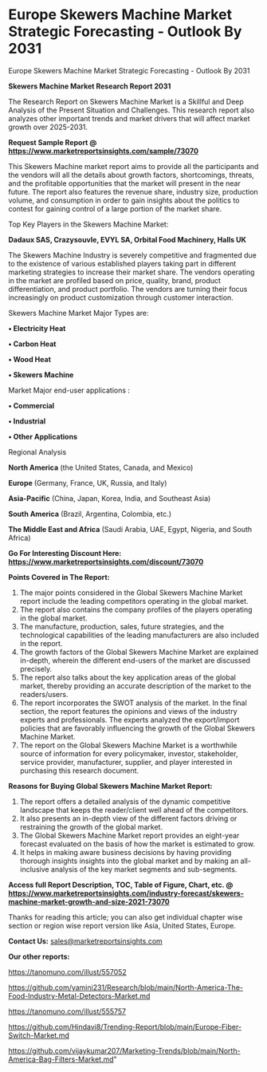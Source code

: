 # Europe Skewers Machine Market Strategic Forecasting - Outlook By 2031
Europe Skewers Machine Market Strategic Forecasting - Outlook By 2031

<strong>Skewers Machine Market Research Report 2031</strong>

The Research Report on Skewers Machine Market is a Skillful and Deep Analysis of the Present Situation and Challenges. This research report also analyzes other important trends and market drivers that will affect market growth over 2025-2031.

<strong>Request Sample Report @ <a href=https://www.marketreportsinsights.com/sample/73070>https://www.marketreportsinsights.com/sample/73070</a></strong>

This Skewers Machine market report aims to provide all the participants and the vendors will all the details about growth factors, shortcomings, threats, and the profitable opportunities that the market will present in the near future. The report also features the revenue share, industry size, production volume, and consumption in order to gain insights about the politics to contest for gaining control of a large portion of the market share.

Top Key Players in the Skewers Machine Market:

<strong>Dadaux SAS, Crazysouvle, EVYL SA, Orbital Food Machinery, Halls UK</strong>

The Skewers Machine Industry is severely competitive and fragmented due to the existence of various established players taking part in different marketing strategies to increase their market share. The vendors operating in the market are profiled based on price, quality, brand, product differentiation, and product portfolio. The vendors are turning their focus increasingly on product customization through customer interaction.

Skewers Machine Market Major Types are:

<strong>• Electricity Heat

• Carbon Heat

• Wood Heat

• Skewers Machine</strong>

Market Major end-user applications :

<strong>• Commercial

• Industrial

• Other Applications</strong>

Regional Analysis

</u><strong><b>North America</b></strong> (the United States, Canada, and Mexico)

<strong><b>Europe </b></strong>(Germany, France, UK, Russia, and Italy)

<strong><b>Asia-Pacific</b></strong> (China, Japan, Korea, India, and Southeast Asia)

<strong><b>South America</b></strong> (Brazil, Argentina, Colombia, etc.)

<strong><b>The Middle East and Africa</b></strong> (Saudi Arabia, UAE, Egypt, Nigeria, and South Africa)

<strong>Go For Interesting Discount Here: <a href=https://www.marketreportsinsights.com/discount/73070>https://www.marketreportsinsights.com/discount/73070</a></strong>

<strong>Points Covered in The Report:</strong>
<ol>
  <li>The major points considered in the Global Skewers Machine Market report include the leading competitors operating in the global market.</li>
  <li>The report also contains the company profiles of the players operating in the global market.</li>
  <li>The manufacture, production, sales, future strategies, and the technological capabilities of the leading manufacturers are also included in the report.</li>
  <li>The growth factors of the Global Skewers Machine Market are explained in-depth, wherein the different end-users of the market are discussed precisely.</li>
  <li>The report also talks about the key application areas of the global market, thereby providing an accurate description of the market to the readers/users.</li>
  <li>The report incorporates the SWOT analysis of the market. In the final section, the report features the opinions and views of the industry experts and professionals. The experts analyzed the export/import policies that are favorably influencing the growth of the Global Skewers Machine Market.</li>
  <li>The report on the Global Skewers Machine Market is a worthwhile source of information for every policymaker, investor, stakeholder, service provider, manufacturer, supplier, and player interested in purchasing this research document.</li>
</ol>
<strong>Reasons for Buying Global Skewers Machine Market Report:</strong>

<ol>
  <li>The report offers a detailed analysis of the dynamic competitive landscape that keeps the reader/client well ahead of the competitors.</li>
  <li>It also presents an in-depth view of the different factors driving or restraining the growth of the global market.</li>
  <li>The Global Skewers Machine Market report provides an eight-year forecast evaluated on the basis of how the market is estimated to grow.</li>
  <li>It helps in making aware business decisions by having providing thorough insights insights into the global market and by making an all-inclusive analysis of the key market segments and sub-segments.</li>
</ol>
<strong>Access full Report Description, TOC, Table of Figure, Chart, etc. @ <a href=https://www.marketreportsinsights.com/industry-forecast/skewers-machine-market-growth-and-size-2021-73070>https://www.marketreportsinsights.com/industry-forecast/skewers-machine-market-growth-and-size-2021-73070</a></strong>


Thanks for reading this article; you can also get individual chapter wise section or region wise report version like Asia, United States, Europe.

<strong>Contact Us:</strong>
sales@marketreportsinsights.com

<strong>Our other reports:</strong>

<a href=https://tanomuno.com/illust/557052>https://tanomuno.com/illust/557052</a>

<a href=https://github.com/yamini231/Research/blob/main/North-America-The-Food-Industry-Metal-Detectors-Market.md>https://github.com/yamini231/Research/blob/main/North-America-The-Food-Industry-Metal-Detectors-Market.md</a>

<a href=https://tanomuno.com/illust/555757>https://tanomuno.com/illust/555757</a>

<a href=https://github.com/Hindavi8/Trending-Report/blob/main/Europe-Fiber-Switch-Market.md>https://github.com/Hindavi8/Trending-Report/blob/main/Europe-Fiber-Switch-Market.md</a>

<a href=https://github.com/vijaykumar207/Marketing-Trends/blob/main/North-America-Bag-Filters-Market.md>https://github.com/vijaykumar207/Marketing-Trends/blob/main/North-America-Bag-Filters-Market.md</a>"
